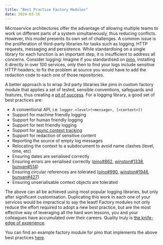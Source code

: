 ```yaml
---
title: "Best Practice Factory Modules"
date: 2024-03-16
---
```


Microservice architectures offer the advantage of allowing multiple teams to work on different parts of a system simultaneously, thus reducing conflicts. However, this model presents its own set of challenges. A common issue is the proliferation of third-party libraries for tasks such as logging, HTTP requests, messaging and persistence. While standardising on a single library for each function is an important step, it is insufficient to address all concerns. Consider logging: Imagine if you standardised on [pino](https://github.com/pinojs/pino), installing it directly in over 100 services, only then to find your logs include sensitive HTTP headers; to fix the problem at source you would have to add the redaction code to each one of those repositories.

A better approach is to wrap 3rd party libraries like pino in custom factory module that applies a set of tested, sensible conventions, safeguards and features, thus creating a [pit of success](https://learn.microsoft.com/en-us/archive/blogs/brada/the-pit-of-success). For a logging library, a good set of best practices are:

- A conventional API, i.e. `logger.<level>(<message>, [<context>])`
- Support for machine friendly logging
- Support for human friendly logging
- Support for test friendly logging
- Support for [async context tracking](https://nodejs.org/api/async_context.html)
- Support for redaction of sensitive content
- Reporting the source of empty log messages
- Relocating the context to a subdocument to avoid name clashes (level, time, etc)
- Ensuring dates are serialised correctly
- Ensuring errors are serialised correctly ([pino#862](https://github.com/pinojs/pino/issues/862), [winston#1338](https://github.com/winstonjs/winston/issues/1338), [bunyan#514](https://github.com/trentm/node-bunyan/issues/514))
- Ensuring circular references are tolerated ([pino#990](https://github.com/pinojs/pino/issues/990), [winston#1946](https://github.com/winstonjs/winston/issues/1946),  [bunyan#427](https://github.com/trentm/node-bunyan/issues/427))
- Ensuring unserialisable context objects are tolerated

The above can all be achieved using most popular logging libraries, but only after significant customisation. Duplicating this work in each one of your services would be impractical to say the least! Factory modules not only reduce the effort required to adopt a new best practice, but are the most effective way of leveraging all the hard won lessons, you and your colleagues have accumulated over their careers. Quality truly is [the knife-edge of experience](https://en.wikipedia.org/wiki/Pirsig%27s_Metaphysics_of_Quality).

You can find an example factory module for pino that implements the above best practices [here](https://github.com/acuminous/module-acme-logging).
